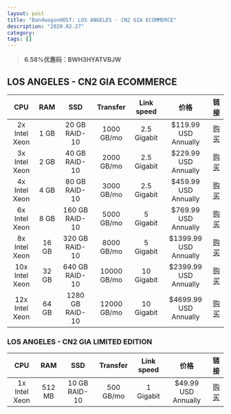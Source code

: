 ```yaml
---
layout: post
title: "BandwagonHOST: LOS ANGELES - CN2 GIA ECOMMERCE"
description: "2020.02.27"
category: 
tags: [] 
---
```


> **6.58%优惠码：BWH3HYATVBJW**

## LOS ANGELES - CN2 GIA ECOMMERCE

| CPU | RAM | SSD | Transfer | Link speed |价格 | 链接 |
| :--------: | :-----: | :----: | :-----: | :----: | :-----: | :----: |
| 2x Intel Xeon | 1 GB | 20 GB RAID-10 | 1000 GB/mo | 2.5 Gigabit | $119.99 USD Annually | [购买](https://bandwagonhost.com/aff.php?aff=26939&pid=87) |
| 3x Intel Xeon | 2 GB | 40 GB RAID-10 | 2000 GB/mo | 2.5 Gigabit | $229.99 USD Annually | [购买](https://bandwagonhost.com/aff.php?aff=26939&pid=88) |
| 4x Intel Xeon | 4 GB | 80 GB RAID-10 | 3000 GB/mo | 2.5 Gigabit | $459.99 USD Annually | [购买](https://bandwagonhost.com/aff.php?aff=26939&pid=89) |
| 6x Intel Xeon | 8 GB | 160 GB RAID-10 | 5000 GB/mo | 5 Gigabit | $769.99 USD Annually | [购买](https://bandwagonhost.com/aff.php?aff=26939&pid=90) |
| 8x Intel Xeon | 16 GB | 320 GB RAID-10 | 8000 GB/mo | 5 Gigabit | $1399.99 USD Annually | [购买](https://bandwagonhost.com/aff.php?aff=26939&pid=91) |
| 10x Intel Xeon | 32 GB | 640 GB RAID-10 | 10000 GB/mo | 10 Gigabit | $2399.99 USD Annually | [购买](https://bandwagonhost.com/aff.php?aff=26939&pid=92) |
| 12x Intel Xeon | 64 GB | 1280 GB RAID-10 | 12000 GB/mo | 10 Gigabit | $4699.99 USD Annually | [购买](https://bandwagonhost.com/aff.php?aff=26939&pid=93) |

### LOS ANGELES - CN2 GIA LIMITED EDITION

| CPU | RAM | SSD | Transfer | Link speed |价格 | 链接 |
| :--------: | :-----: | :----: | :-----: | :----: | :-----: | :----: |
| 1x Intel Xeon | 512 MB | 10 GB RAID-10 | 500 GB/mo | 1 Gigabit | $49.99 USD Annually | [购买](https://bandwagonhost.com/aff.php?aff=26939&pid=94) |
